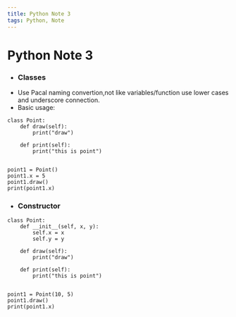 ```yaml
---
title: Python Note 3
tags: Python, Note
---
```

# Python Note 3

+ ### Classes
+ Use Pacal naming convertion,not like variables/function use lower cases and underscore connection.
+ Basic usage:
```
class Point:
	def draw(self):
		print("draw")

	def print(self):
		print("this is point")


point1 = Point()
point1.x = 5
point1.draw()
print(point1.x)
```

+ ### Constructor
```
class Point:
	def __init__(self, x, y):
		self.x = x
		self.y = y

	def draw(self):
		print("draw")

	def print(self):
		print("this is point")


point1 = Point(10, 5)
point1.draw()
print(point1.x)
```

